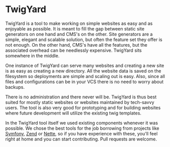# TwigYard
TwigYard is a tool to make working on simple websites as easy and as enjoyable as possible. It is meant to fill the gap between static site generators on one hand and CMS's on the other. Site generators are a simple, elegant and scalable solution, but often the feature set they offer is not enough. On the other hand, CMS's have all the features, but the associated overhead can be needlessly expensive. TwigYard sits somewhere in the middle.

One instance of TwigYard can serve many websites and creating a new site is as easy as creating a new directory. All the website data is saved on the filesystem so deployments are simple and scaling out is easy. Also, since all files and configurations can be in your VCS there is no need to worry about backups.

There is no administration and there never will be. TwigYard is thus best suited for mostly static websites or websites maintained by tech-savvy users. The tool is also very good for prototyping and for building websites where future development will utilize the existing twig templates.

In the TwigYard tool itself we used existing components whenever it was possible. We chose the best tools for the job borrowing from projects like [Symfony](https://symfony.com), [Zend](https://framework.zend.com) or [Nette](https://nette.org), so if you have experience with these, you'll feel right at home and you can start contributing. Pull requests are welcome.
